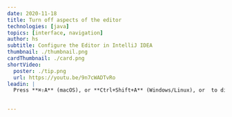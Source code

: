 ```yaml
---
date: 2020-11-18
title: Turn off aspects of the editor
technologies: [java]
topics: [interface, navigation]
author: hs
subtitle: Configure the Editor in IntelliJ IDEA
thumbnail: ./thumbnail.png
cardThumbnail: ./card.png
shortVideo:
  poster: ./tip.png
  url: https://youtu.be/9n7cWADTvRo  
leadin: |
  Press **⌘⇧A** (macOS), or **Ctrl+Shift+A** (Windows/Linux), or  to display **Find Actions** and then you can type _tab placement_, _navigation bar_, _tool windows_ to modify or disable these elements.

  
---
```

